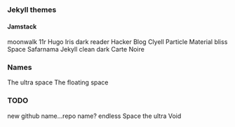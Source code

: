 ### Jekyll themes

#### Jamstack
moonwalk
11r
Hugo Iris
dark reader
Hacker Blog
Clyell
Particle
Material bliss
Space
Safarnama
Jekyll clean dark
Carte Noire



### Names

The ultra space
The floating space


### TODO

new github name...repo name?
endless Space
the ultra Void

